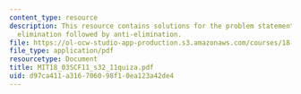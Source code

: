 ```yaml
---
content_type: resource
description: This resource contains solutions for the problem statements related to
  elimination followed by anti-elimination.
file: https://ol-ocw-studio-app-production.s3.amazonaws.com/courses/18-03sc-differential-equations-fall-2011/d97ca411a316706098f10ea123a42de4_MIT18_03SCF11_s32_11quiza.pdf
file_type: application/pdf
resourcetype: Document
title: MIT18_03SCF11_s32_11quiza.pdf
uid: d97ca411-a316-7060-98f1-0ea123a42de4
---
```

